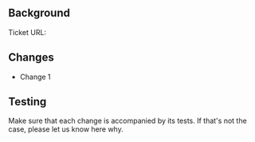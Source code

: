 ## Background

Ticket URL: <URL HERE>

## Changes
- Change 1

## Testing

Make sure that each change is accompanied by its tests.
If that's not the case, please let us know here why.